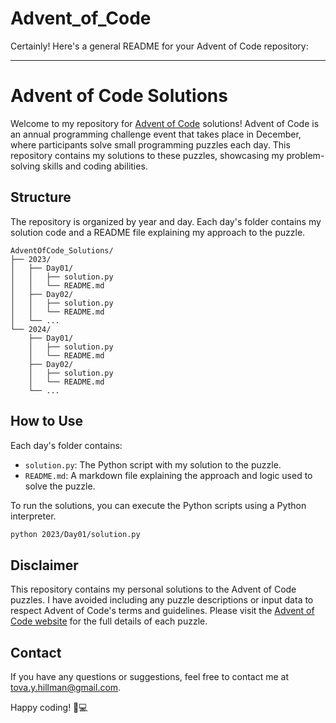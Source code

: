 # Advent_of_Code
Certainly! Here's a general README for your Advent of Code repository:

---

# Advent of Code Solutions

Welcome to my repository for [Advent of Code](https://adventofcode.com) solutions! Advent of Code is an annual programming challenge event that takes place in December, where participants solve small programming puzzles each day. This repository contains my solutions to these puzzles, showcasing my problem-solving skills and coding abilities.

## Structure

The repository is organized by year and day. Each day's folder contains my solution code and a README file explaining my approach to the puzzle.

```
AdventOfCode_Solutions/
├── 2023/
│   ├── Day01/
│   │   ├── solution.py
│   │   └── README.md
│   ├── Day02/
│   │   ├── solution.py
│   │   └── README.md
│   └── ...
└── 2024/
    ├── Day01/
    │   ├── solution.py
    │   └── README.md
    ├── Day02/
    │   ├── solution.py
    │   └── README.md
    └── ...
```

## How to Use

Each day's folder contains:
- `solution.py`: The Python script with my solution to the puzzle.
- `README.md`: A markdown file explaining the approach and logic used to solve the puzzle.

To run the solutions, you can execute the Python scripts using a Python interpreter.

```bash
python 2023/Day01/solution.py
```

## Disclaimer

This repository contains my personal solutions to the Advent of Code puzzles. I have avoided including any puzzle descriptions or input data to respect Advent of Code's terms and guidelines. Please visit the [Advent of Code website](https://adventofcode.com) for the full details of each puzzle.

## Contact

If you have any questions or suggestions, feel free to contact me at [tova.y.hillman@gmail.com](mailto:tova.y.hillman@gmail.com).

Happy coding! 🚀💻
